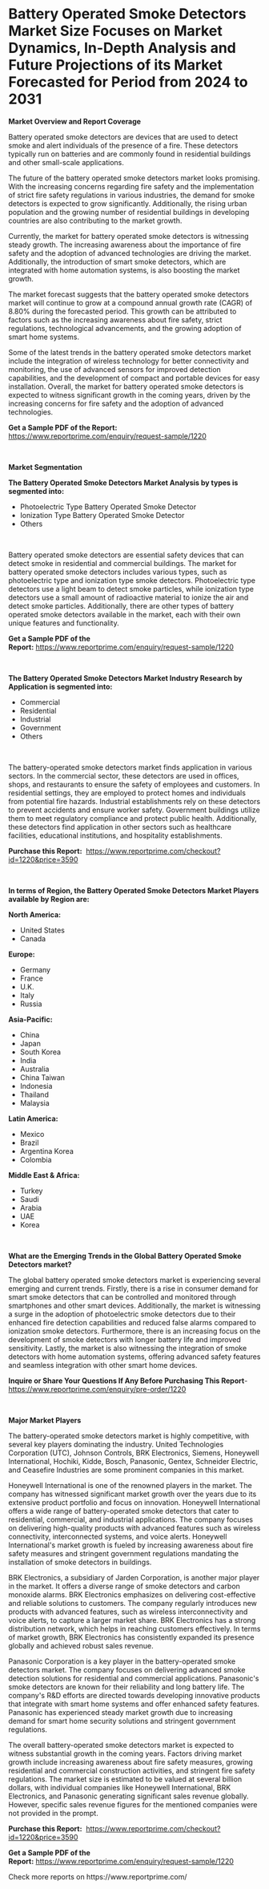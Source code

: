 <p><h1>Battery Operated Smoke Detectors Market Size Focuses on Market Dynamics, In-Depth Analysis and Future Projections of its Market Forecasted for Period from 2024 to 2031</h1></p><p><strong>Market Overview and Report Coverage</strong></p>
<p><p>Battery operated smoke detectors are devices that are used to detect smoke and alert individuals of the presence of a fire. These detectors typically run on batteries and are commonly found in residential buildings and other small-scale applications.</p><p>The future of the battery operated smoke detectors market looks promising. With the increasing concerns regarding fire safety and the implementation of strict fire safety regulations in various industries, the demand for smoke detectors is expected to grow significantly. Additionally, the rising urban population and the growing number of residential buildings in developing countries are also contributing to the market growth.</p><p>Currently, the market for battery operated smoke detectors is witnessing steady growth. The increasing awareness about the importance of fire safety and the adoption of advanced technologies are driving the market. Additionally, the introduction of smart smoke detectors, which are integrated with home automation systems, is also boosting the market growth.</p><p>The market forecast suggests that the battery operated smoke detectors market will continue to grow at a compound annual growth rate (CAGR) of 8.80% during the forecasted period. This growth can be attributed to factors such as the increasing awareness about fire safety, strict regulations, technological advancements, and the growing adoption of smart home systems.</p><p>Some of the latest trends in the battery operated smoke detectors market include the integration of wireless technology for better connectivity and monitoring, the use of advanced sensors for improved detection capabilities, and the development of compact and portable devices for easy installation. Overall, the market for battery operated smoke detectors is expected to witness significant growth in the coming years, driven by the increasing concerns for fire safety and the adoption of advanced technologies.</p></p>
<p><strong>Get a Sample PDF of the Report:</strong> <a href="https://www.reportprime.com/enquiry/request-sample/1220">https://www.reportprime.com/enquiry/request-sample/1220</a></p>
<p>&nbsp;</p>
<p><strong>Market Segmentation</strong></p>
<p><strong>The Battery Operated Smoke Detectors Market Analysis by types is segmented into:</strong></p>
<p><ul><li>Photoelectric Type Battery Operated Smoke Detector</li><li>Ionization Type Battery Operated Smoke Detector</li><li>Others</li></ul></p>
<p>&nbsp;</p>
<p><p>Battery operated smoke detectors are essential safety devices that can detect smoke in residential and commercial buildings. The market for battery operated smoke detectors includes various types, such as photoelectric type and ionization type smoke detectors. Photoelectric type detectors use a light beam to detect smoke particles, while ionization type detectors use a small amount of radioactive material to ionize the air and detect smoke particles. Additionally, there are other types of battery operated smoke detectors available in the market, each with their own unique features and functionality.</p></p>
<p><strong>Get a Sample PDF of the Report:</strong>&nbsp;<a href="https://www.reportprime.com/enquiry/request-sample/1220">https://www.reportprime.com/enquiry/request-sample/1220</a></p>
<p>&nbsp;</p>
<p><strong>The Battery Operated Smoke Detectors Market Industry Research by Application is segmented into:</strong></p>
<p><ul><li>Commercial</li><li>Residential</li><li>Industrial</li><li>Government</li><li>Others</li></ul></p>
<p>&nbsp;</p>
<p><p>The battery-operated smoke detectors market finds application in various sectors. In the commercial sector, these detectors are used in offices, shops, and restaurants to ensure the safety of employees and customers. In residential settings, they are employed to protect homes and individuals from potential fire hazards. Industrial establishments rely on these detectors to prevent accidents and ensure worker safety. Government buildings utilize them to meet regulatory compliance and protect public health. Additionally, these detectors find application in other sectors such as healthcare facilities, educational institutions, and hospitality establishments.</p></p>
<p><strong>Purchase this Report:</strong>&nbsp; <a href="https://www.reportprime.com/checkout?id=1220&price=3590">https://www.reportprime.com/checkout?id=1220&price=3590</a></p>
<p>&nbsp;</p>
<p><strong>In terms of Region, the Battery Operated Smoke Detectors Market Players available by Region are:</strong></p>
<p>
    <p> <strong> North America: </strong>
        <ul>
            <li>United States</li>
            <li>Canada</li>
        </ul>
        </p> 
    <p> <strong> Europe: </strong>
        <ul>
            <li>Germany</li>
            <li>France</li>
            <li>U.K.</li>
            <li>Italy</li>
            <li>Russia</li>
        </ul>
        </p> 
    <p> <strong> Asia-Pacific: </strong>
        <ul>
            <li>China</li>
            <li>Japan</li>
            <li>South Korea</li>
            <li>India</li>
            <li>Australia</li>
            <li>China Taiwan</li>
            <li>Indonesia</li>
            <li>Thailand</li>
            <li>Malaysia</li>
        </ul>
        </p> 
    <p> <strong> Latin America: </strong>
        <ul>
            <li>Mexico</li>
            <li>Brazil</li>
            <li>Argentina Korea</li>
            <li>Colombia</li>
        </ul>
        </p> 
    <p> <strong> Middle East & Africa: </strong>
        <ul>
            <li>Turkey</li>
            <li>Saudi</li>
            <li>Arabia</li>
            <li>UAE</li>
            <li>Korea</li>
        </ul>
    </p>
    </p>
<p>&nbsp;</p>
<p><strong>What are the Emerging Trends in the Global Battery Operated Smoke Detectors market?</strong></p>
<p><p>The global battery operated smoke detectors market is experiencing several emerging and current trends. Firstly, there is a rise in consumer demand for smart smoke detectors that can be controlled and monitored through smartphones and other smart devices. Additionally, the market is witnessing a surge in the adoption of photoelectric smoke detectors due to their enhanced fire detection capabilities and reduced false alarms compared to ionization smoke detectors. Furthermore, there is an increasing focus on the development of smoke detectors with longer battery life and improved sensitivity. Lastly, the market is also witnessing the integration of smoke detectors with home automation systems, offering advanced safety features and seamless integration with other smart home devices.</p></p>
<p><strong>Inquire or Share Your Questions If Any Before Purchasing This Report</strong>- <a href="https://www.reportprime.com/enquiry/pre-order/1220">https://www.reportprime.com/enquiry/pre-order/1220</a></p>
<p>&nbsp;</p>
<p><strong>Major Market Players</strong></p>
<p><p>The battery-operated smoke detectors market is highly competitive, with several key players dominating the industry. United Technologies Corporation (UTC), Johnson Controls, BRK Electronics, Siemens, Honeywell International, Hochiki, Kidde, Bosch, Panasonic, Gentex, Schneider Electric, and Ceasefire Industries are some prominent companies in this market.</p><p>Honeywell International is one of the renowned players in the market. The company has witnessed significant market growth over the years due to its extensive product portfolio and focus on innovation. Honeywell International offers a wide range of battery-operated smoke detectors that cater to residential, commercial, and industrial applications. The company focuses on delivering high-quality products with advanced features such as wireless connectivity, interconnected systems, and voice alerts. Honeywell International's market growth is fueled by increasing awareness about fire safety measures and stringent government regulations mandating the installation of smoke detectors in buildings.</p><p>BRK Electronics, a subsidiary of Jarden Corporation, is another major player in the market. It offers a diverse range of smoke detectors and carbon monoxide alarms. BRK Electronics emphasizes on delivering cost-effective and reliable solutions to customers. The company regularly introduces new products with advanced features, such as wireless interconnectivity and voice alerts, to capture a larger market share. BRK Electronics has a strong distribution network, which helps in reaching customers effectively. In terms of market growth, BRK Electronics has consistently expanded its presence globally and achieved robust sales revenue.</p><p>Panasonic Corporation is a key player in the battery-operated smoke detectors market. The company focuses on delivering advanced smoke detection solutions for residential and commercial applications. Panasonic's smoke detectors are known for their reliability and long battery life. The company's R&D efforts are directed towards developing innovative products that integrate with smart home systems and offer enhanced safety features. Panasonic has experienced steady market growth due to increasing demand for smart home security solutions and stringent government regulations.</p><p>The overall battery-operated smoke detectors market is expected to witness substantial growth in the coming years. Factors driving market growth include increasing awareness about fire safety measures, growing residential and commercial construction activities, and stringent fire safety regulations. The market size is estimated to be valued at several billion dollars, with individual companies like Honeywell International, BRK Electronics, and Panasonic generating significant sales revenue globally. However, specific sales revenue figures for the mentioned companies were not provided in the prompt.</p></p>
<p><strong>Purchase this Report:</strong>&nbsp;&nbsp;<a href="https://www.reportprime.com/checkout?id=1220&price=3590">https://www.reportprime.com/checkout?id=1220&price=3590</a></p>
<p></p>
<p><strong>Get a Sample PDF of the Report:</strong>&nbsp;<a href="https://www.reportprime.com/enquiry/request-sample/1220">https://www.reportprime.com/enquiry/request-sample/1220</a></p>
<p>Check more reports on https://www.reportprime.com/</p>